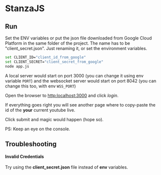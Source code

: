 # StanzaJS

## Run

Set the ENV variables or put the json file downloaded from Google Cloud Platform in the same folder of the project. The name has to be "client_secret.json". Just renaming it, or set the environment variables.

```bash
set CLIENT_ID="client_id_from_google"
set CLIENT_SECRET="client_secret_from_google"
node app.js
```

A local server would start on port 3000 (you can change it using env variable `PORT`) and the websocket server would start on port 8042 (you can change this too, with env `WSS_PORT`)

Open the browser to [http:localhost:3000](http:localhost:3000) and click _login_.

If everything goes right you will see another page where to copy-paste the id of the **your** current youtube live.

Click submit and magic would happen (hope so).

PS: Keep an eye on the console.

## Troubleshooting

#### Invalid Credentials

Try using the **client_secret.json** file instead of **env** variables.
